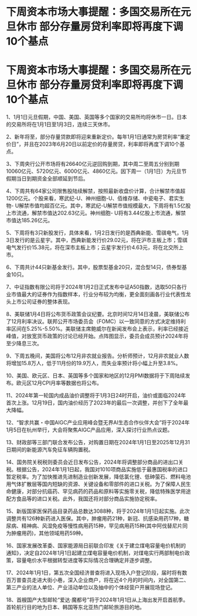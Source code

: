 # 下周资本市场大事提醒：多国交易所在元旦休市 部分存量房贷利率即将再度下调10个基点

# 下周资本市场大事提醒：多国交易所在元旦休市 部分存量房贷利率即将再度下调10个基点

1、1月1日元旦假期，中国、美国、英国等多个国家的交易所均将休市一日。日本的交易所将在1月1日至1月3日，连续三天休市。

2、新年将至，部分存量贷款即将迎来重新定价。每年1月1日通常为房贷利率“重定价日”，并且在2023年6月20日以前定价的存量房贷，利率即将再度下调10个基点。

3、下周央行公开市场将有26640亿元逆回购到期，其中周二至周五分别到期10060亿元、5720亿元、6000亿元、4860亿元。因下周一（1月1日）为元旦节假期当日到期资金全部顺延到节后。

4、下周共有64家公司限售股陆续解禁，按照最新收盘价计算，合计解禁市值超1200亿元。个股来看，寒武纪-U、神州细胞-U、佰维存储、中瓷电子、君实生物-
U解禁市值均超百亿元。其中，寒武纪-U解禁市值规模最大，下周将有1.5亿股上市流通，解禁市值达202.63亿元。神州细胞-
U将有3.44亿股上市流通，解禁市值达185.26亿元。

5、下周将有3只新股发行，具体来看，1月2日发行的是西典新能、雪祺电气，1月3日发行的是云星宇。其中，西典新能发行价29.02元，将在沪市主板上市；雪祺电气发行价15.38元，将在深市主板上市；云星宇发行价4.63元，将在北交所上市。

6、下周共计44只新基金发行。其中，股票型基金20只，混合型14只，债券型基金10只。

7、中证指数有限公司将于2024年1月2日正式发布中证A50指数，选取50只各行业市值最大的证券作为指数样本，行业分布较为均衡，更全面刻画各行业代表性龙头上市公司证券的整体表现。

8、美联储1月4日将公布货币政策会议纪要。北京时间12月14日凌晨，美联储公布了12月利率决议。联邦公开市场委员会（FOMC）以一致同意的方式决定维持利率区间在5.25%-5.50%。美联储主席鲍威尔在新闻发布会上表示，利率已经接近峰值，对放宽货币政策的讨论已经开始。点阵图显示，委员会成员预计2024年将至少降息三次。

9、下周五晚间，美国将公布12月非农就业报告。分析师预计，12月非农就业人数将增加15.8万人，低于11月份的19.9万人，而失业率预计将小幅上升至3.8%。

10、美国、欧元区、日本、英国等多个国家和地区的12月PMI数据将于下周陆续发布。欧元区12月CPI月率等数据也将公布。

11、2024年第一轮国内成品油价调整将于1月3日24时开启，油价或面临2024年首次上涨。12月19日，国内油价经历了2023年的最后一次调整，并创下了全年最大降幅。

12、“智求共赢・中国AIGC产业应用峰会暨无界AI生态合作伙伴大会”将于2024年1月5日在杭州举行，大会将聚焦AIGC产品应用，深入探讨行业热点议题。

13、财政部等三部门联合发布公告，对购置日期在2024年1月1日至2025年12月31日期间的新能源汽车免征车辆购置税。

14、国务院关税税则委员会近日发布公告，2024年将调整部分商品的进出口关税。根据公告，2024年1月1日起，我国对1010项商品实施低于最惠国税率的进口暂定税率。为了加快推进先进制造业创新发展，降低氯化锂、低砷萤石、燃料电池用气体扩散层等国内短缺的资源、关键设备和零部件的进口关税。为了保障人民生命健康，对部分抗癌药、罕见病药的药品和原料等实施零关税，降低特殊医学用途配方食品等的进口关税。此外，我国还将对部分商品实施协定税率。

15、新版国家医保药品目录药品总数达3088种，将于2024年1月1日起实施。此次调整共有126种新药进入医保。其中，肿瘤用药21种，新冠、抗感染用药17种，糖尿病、精神病、风湿免疫等慢性病用药15种，罕见病用药15种(其中阿伐替尼片同为肿瘤用药)，其他领域用药59种。

16、国家发展改革委、国家能源局日前联合印发《关于建立煤电容量电价机制的通知》，决定自2024年1月1日起建立煤电容量电价机制，对煤电实行两部制电价政策，容量电价水平根据转型进度等实际情况合理确定并逐步调整。

17、2024年1月1日，第五次全国经济普查将进入现场入户登记阶段，届时将有数百万普查员走进大街小巷，深入企业商户，将在近4个月的时间内，对全国第二、第三产业的法人单位、产业活动单位以及抽中的个体经营户开展现场登记。

18、首艘国产大型邮轮“爱达·魔都号”将于2024年1月1日从上海出发开启首航季。首轮航行目的地为日本、韩国等东北亚热门邮轮旅游目的地。

